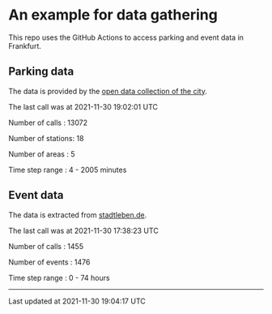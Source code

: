 # An example for data gathering

This repo uses the GitHub Actions to access parking and event data in Frankfurt.

## Parking data
The data is provided by the [open data collection of the city](https://www.offenedaten.frankfurt.de/).

The last call was at 2021-11-30 19:02:01 UTC

Number of calls   : 13072

Number of stations:    18

Number of areas   :     5

Time step range   :     4 -  2005 minutes


## Event data
The data is extracted from [stadtleben.de](https://stadtleben.de/frankfurt/).

The last call was at 2021-11-30 17:38:23 UTC

Number of calls   : 1455

Number of events  : 1476

Time step range   :    0 -   74 hours


----

Last updated at 2021-11-30 19:04:17 UTC
